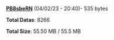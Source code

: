 [**PB8sbeRN**](/data/PB8sbeRN.txt) (04/02/23 - 20:40)- 535 bytes

**Total Datas**: 8266

**Total Size**: 55.50 MB / 55.5 MB